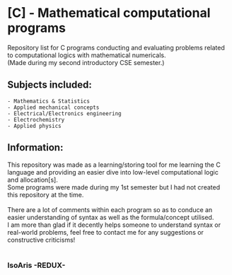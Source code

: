 # [C] - Mathematical computational programs
Repository list for C programs conducting and evaluating problems related to computational logics with mathematical numericals.<br>
(Made during my second introductory CSE semester.)

## Subjects included:
    - Mathematics & Statistics
    - Applied mechanical concepts
    - Electrical/Electronics engineering
    - Electrochemistry
    - Applied physics

<h2> Information: </h2>
This repository was made as a learning/storing tool for me learning the C language and providing an easier dive into low-level computational logic and allocation[s].
<br>Some programs were made during my 1st semester but I had not created this repository at the time.<br>
<br>There are a lot of comments within each program so as to conduce an easier understanding of syntax as well as the formula/concept utilised.<br>
I am more than glad if it decently helps someone to understand syntax or real-world problems, feel free to contact me for any suggestions or constructive criticisms!<br><br>

<h3>IsoAris -REDUX-</h3>
